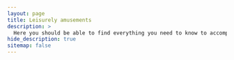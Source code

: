 ```yaml
---
layout: page
title: Leisurely amusements
description: >
  Here you should be able to find everything you need to know to accomplish the most common tasks when blogging with Hydejack.
hide_description: true
sitemap: false
---
```

